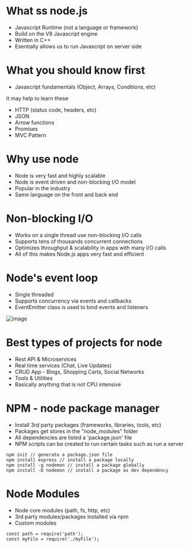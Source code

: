 # What ss node.js

* Javascript Runtime (not a language or framework)
* Build on the V8 Javascript engine
* Written in C++
* Esentially allows us to run Javascript on server side

# What you should know first

* Javascript fundamentals (Object, Arrays, Conditions, etc)

It may help to learn these
* HTTP (status code, headers, etc)
* JSON
* Arrow functions
* Promises
* MVC Pattern

# Why use node

* Node is very fast and highly scalable
* Node is event driven and non-blocking I/O model
* Popular in the industry
* Same language on the front and back end

# Non-blocking I/O

* Works on a single thread use non-blocking I/O calls
* Supports tens of thousands concurrent connections
* Optimizes throughput & scalability in apps with many I/O calls
* All of this makes Node.js apps very fast and efficient

# Node's event loop

* Single threaded
* Supports concurrency via events and callbacks
* EventEmitter class is used to bind events and listeners

![image](http://lc-jOYHMCEn.cn-n1.lcfile.com/543a80b7303109d528eb.jpg)

# Best types of projects for node

* Rest API & Microservices
* Real time services (Chat, Live Updates)
* CRUD App - Blogs, Shopping Carts, Social Networks
* Tools & Utilities
* Basically anything that is not CPU intensive

# NPM - node package manager

* Install 3rd party packages (frameworks, libraries, tools, etc)
* Packages get stores in the "node_modules" folder
* All dependencies are listed a 'package.json' file
* NPM scripts can be created to run certain tasks such as run a server

```
npm init // generate a package.json file
npm install express // install a package locally
npm install -g nodemon // install a package globally
npm install -D nodemon // install a package as dev dependency
```

# Node Modules

* Node core modules (path, fs, http, etc)
* 3rd party modules/packages installed via npm
* Custom modules

```
const path = require('path');
const myFile = require('./myFile');
```